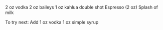 2 oz vodka
2 oz baileys
1 oz kahlua
double shot Espresso (2 oz)
Splash of milk

To try next:
Add 1 oz vodka
1 oz simple syrup